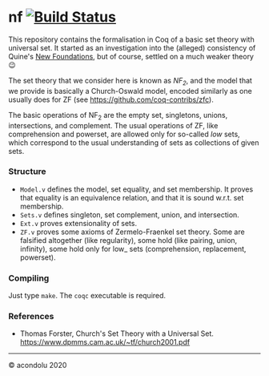 # nf [![Build Status](https://travis-ci.com/acondolu/nf.svg?branch=CPP21)](https://travis-ci.com/acondolu/nf)

This repository contains the formalisation in Coq of a basic set theory with universal set. It started as an investigation into the (alleged) consistency of Quine's [New Foundations](https://plato.stanford.edu/entries/quine-nf/), but of course, settled on a much weaker theory 😉

The set theory that we consider here is known as _NF<sub>2</sub>_, and the model that we provide is basically a Church-Oswald model, encoded similarly as one usually does for ZF (see https://github.com/coq-contribs/zfc).

The basic operations of NF<sub>2</sub> are the empty set, singletons, unions, intersections, and complement. The usual operations of ZF, like comprehension and powerset, are allowed only for so-called _low_ sets, which correspond to the usual understanding of sets as collections of given sets.

### Structure
- `Model.v` defines the model, set equality, and set membership. It proves that equality is an equivalence relation, and that it is sound w.r.t. set membership.
- `Sets.v` defines singleton, set complement, union, and intersection.
- `Ext.v` proves extensionality of sets.
- `ZF.v` proves some axioms of Zermelo-Fraenkel set theory.
  Some are falsified altogether (like regularity), some hold (like pairing, union, infinity), some hold only for low_ sets (comprehension, replacement, powerset).

### Compiling
Just type `make`. The `coqc` executable is required.

### References
- Thomas Forster, Church's Set Theory with a Universal Set. https://www.dpmms.cam.ac.uk/~tf/church2001.pdf

---

© acondolu 2020